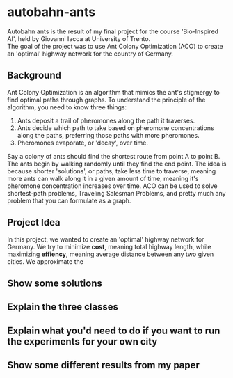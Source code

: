 # autobahn-ants

Autobahn ants is the result of my final project for the course 'Bio-Inspired AI', held by Giovanni Iacca at University of Trento. \
The goal of the project was to use Ant Colony Optimization (ACO) to create an 'optimal' highway network for the country of Germany.

## Background

Ant Colony Optimization is an algorithm that mimics the ant's stigmergy to find optimal paths through graphs. To understand the principle of the algorithm, you need to know three things:
1. Ants deposit a trail of pheromones along the path it traverses.
2. Ants decide which path to take based on pheromone concentrations along the paths, preferring those paths with more pheromones.
3. Pheromones evaporate, or 'decay', over time.


Say a colony of ants should find the shortest route from point A to point B. The ants begin by walking randomly until they find the end point. The idea is because shorter 'solutions', or paths, take less time to traverse, meaning more ants can walk along it in a given amount of time, meaning it's pheromone concentration increases over time. ACO can be used to solve shortest-path problems, Traveling Salesman Problems, and pretty much any problem that you can formulate as a graph.

## Project Idea

In this project, we wanted to create an 'optimal' highway network for Germany. We try to minimize **cost**, meaning total highway length, while maximizing **effiency**, meaning average distance between any two given cities. We approximate the 



## Show some solutions

## Explain the three classes

## Explain what you'd need to do if you want to run the experiments for your own city

## Show some different results from my paper

